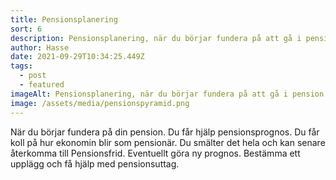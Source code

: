 ```yaml
---
title: Pensionsplanering
sort: 6
description: Pensionsplanering, när du börjar fundera på att gå i pension.
author: Hasse
date: 2021-09-29T10:34:25.449Z
tags:
  - post
  - featured
imageAlt: Pensionsplanering, när du börjar fundera på att gå i pension.
image: /assets/media/pensionspyramid.png
---
```

När du börjar fundera på din pension. Du får hjälp pensionsprognos. Du får koll på hur ekonomin blir som pensionär. Du smälter det hela och kan senare återkomma till Pensionsfrid. Eventuellt göra ny prognos. Bestämma ett upplägg och få hjälp med pensionsuttag.
